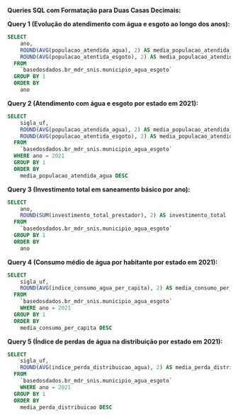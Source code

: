 

**Queries SQL com Formatação para Duas Casas Decimais:**

**Query 1 (Evolução do atendimento com água e esgoto ao longo dos anos):**

```sql
SELECT
    ano,
    ROUND(AVG(populacao_atendida_agua), 2) AS media_populacao_atendida_agua,
    ROUND(AVG(populacao_atentida_esgoto), 2) AS media_populacao_atendida_esgoto
  FROM
    `basedosdados.br_mdr_snis.municipio_agua_esgoto`
  GROUP BY 1
  ORDER BY
    ano
```

**Query 2 (Atendimento com água e esgoto por estado em 2021):**

```sql
SELECT
    sigla_uf,
    ROUND(AVG(populacao_atendida_agua), 2) AS media_populacao_atendida_agua,
    ROUND(AVG(populacao_atentida_esgoto), 2) AS media_populacao_atendida_esgoto
  FROM
    `basedosdados.br_mdr_snis.municipio_agua_esgoto`
  WHERE ano = 2021
  GROUP BY 1
  ORDER BY
    media_populacao_atendida_agua DESC
```

**Query 3 (Investimento total em saneamento básico por ano):**

```sql
SELECT
    ano,
    ROUND(SUM(investimento_total_prestador), 2) AS investimento_total
  FROM
    `basedosdados.br_mdr_snis.municipio_agua_esgoto`
  GROUP BY 1
  ORDER BY
    ano
```

**Query 4 (Consumo médio de água por habitante por estado em 2021):**

```sql
SELECT
    sigla_uf,
    ROUND(AVG(indice_consumo_agua_per_capita), 2) AS media_consumo_per_capita
  FROM
    `basedosdados.br_mdr_snis.municipio_agua_esgoto`
    WHERE ano = 2021
  GROUP BY 1
  ORDER BY
    media_consumo_per_capita DESC
```

**Query 5 (Índice de perdas de água na distribuição por estado em 2021):**

```sql
SELECT
    sigla_uf,
    ROUND(AVG(indice_perda_distribuicao_agua), 2) AS media_perda_distribuicao
  FROM
    `basedosdados.br_mdr_snis.municipio_agua_esgoto`
    WHERE ano = 2021
  GROUP BY 1
  ORDER BY
    media_perda_distribuicao DESC
```


